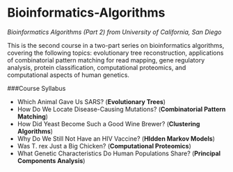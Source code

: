 # Bioinformatics-Algorithms
*Bioinformatics Algorithms (Part 2) from University of California, San Diego*

This is the second course in a two-part series on bioinformatics algorithms, 
covering the following topics: evolutionary tree reconstruction, 
applications of combinatorial pattern matching for read mapping, gene regulatory analysis, 
protein classification, computational proteomics, and computational aspects of human genetics.

###Course Syllabus
- Which Animal Gave Us SARS? (**Evolutionary Trees**)
- How Do We Locate Disease-Causing Mutations? (**Combinatorial Pattern Matching**)
- How Did Yeast Become Such a Good Wine Brewer? (**Clustering Algorithms**)
- Why Do We Still Not Have an HIV Vaccine? (**Hldden Markov Models**)
- Was T. rex Just a Big Chicken? (**Computational Proteomics**)
- What Genetic Characteristics Do Human Populations Share? (**Principal Components Analysis**)
